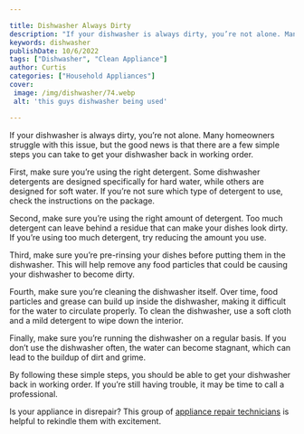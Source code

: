 ```yaml
---

title: Dishwasher Always Dirty
description: "If your dishwasher is always dirty, you’re not alone. Many homeowners struggle with this issue, but the good news is that there ar...scroll on and keep learning"
keywords: dishwasher
publishDate: 10/6/2022
tags: ["Dishwasher", "Clean Appliance"]
author: Curtis
categories: ["Household Appliances"]
cover: 
 image: /img/dishwasher/74.webp
 alt: 'this guys dishwasher being used'

---
```


If your dishwasher is always dirty, you’re not alone. Many homeowners struggle with this issue, but the good news is that there are a few simple steps you can take to get your dishwasher back in working order. 

First, make sure you’re using the right detergent. Some dishwasher detergents are designed specifically for hard water, while others are designed for soft water. If you’re not sure which type of detergent to use, check the instructions on the package. 

Second, make sure you’re using the right amount of detergent. Too much detergent can leave behind a residue that can make your dishes look dirty. If you’re using too much detergent, try reducing the amount you use. 

Third, make sure you’re pre-rinsing your dishes before putting them in the dishwasher. This will help remove any food particles that could be causing your dishwasher to become dirty. 

Fourth, make sure you’re cleaning the dishwasher itself. Over time, food particles and grease can build up inside the dishwasher, making it difficult for the water to circulate properly. To clean the dishwasher, use a soft cloth and a mild detergent to wipe down the interior. 

Finally, make sure you’re running the dishwasher on a regular basis. If you don’t use the dishwasher often, the water can become stagnant, which can lead to the buildup of dirt and grime. 

By following these simple steps, you should be able to get your dishwasher back in working order. If you’re still having trouble, it may be time to call a professional.

Is your appliance in disrepair? This group of <a href="/pages/appliance-repair-technicians/">appliance repair technicians</a> is helpful to rekindle them with excitement.